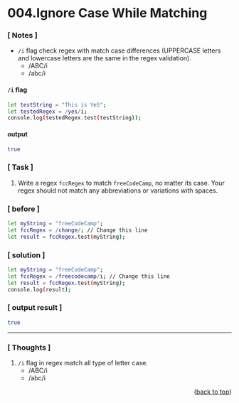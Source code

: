 <a name="topage"></a>

# 004.Ignore Case While Matching

### [ Notes ]

  * `/i` flag check regex with match case differences (UPPERCASE letters and lowercase letters  are the same in the regex validation).
     * /ABC/i
     * /abc/i

#### `/i` flag

```sh
let testString = "This is YeS";
let testedRegex = /yes/i;
console.log(testedRegex.test(testString));
```

#### output

```sh
true
```

### [ Task ]

  1. Write a regex `fccRegex` to match `freeCodeCamp`, no matter its case. Your regex should not match any abbreviations or variations with spaces.

### [ before ]

```sh
let myString = "freeCodeCamp";
let fccRegex = /change/; // Change this line
let result = fccRegex.test(myString);
```

### [ solution ]

```sh
let myString = "freeCodeCamp";
let fccRegex = /freecodecamp/i; // Change this line
let result = fccRegex.test(myString);
console.log(result);
```

### [ output result ]

```sh
true
```

-----

### [ Thoughts ]

  1. `/i` flag in regex match all type of letter case.
     * /ABC/i
     * /abc/i
  

<p align="right">(<a href="#topage">back to top</a>)</p>
<br/>
<br/>
